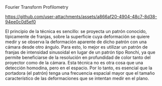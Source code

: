 Fourier Transform Profilometry

https://github.com/user-attachments/assets/a866af20-4904-48c7-8d38-94ee0c0d5ef0

El principio de la técnica es sencillo: se proyecta un patrón conocido, típicamente de franjas, sobre la superficie cuya deformación se quiere medir y se observa la deformación aparente de dicho patrón con una cámara desde otro ángulo. Para esto, lo mejor es utilizar un patrón de franjas de intensidad sinusoidal en lugar de un patrón tipo Ronchi, ya que permite beneficiarse de la resolución en profundidad de color tanto del proyector como de la cámara. Esta técnica no es otra cosa que una detección homodina, pero en el espacio. Por lo tanto, es esencial que la portadora (el patrón) tenga una frecuencia espacial mayor que el tamaño característico de las deformaciones que se intentan medir en el plano. 
